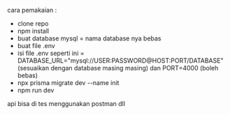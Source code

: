 cara pemakaian : 
- clone repo
- npm install
- buat database mysql = nama database nya bebas
- buat file .env
- isi file .env seperti ini = DATABASE_URL="mysql://USER:PASSWORD@HOST:PORT/DATABASE" (sesuaikan dengan database masing masing) dan PORT=4000 (boleh bebas)
- npx prisma migrate dev --name init
- npm run dev 

api bisa di tes menggunakan postman dll
